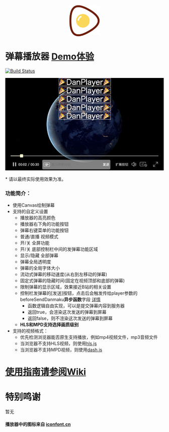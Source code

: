 <p align="center">
<img src="./logo.png" alt="DanPlayer" width="100">
</p>

# 弹幕播放器 [Demo体验](https://gzlock.github.io/danplayer)
[![Build Status](https://www.travis-ci.org/gzlock/danplayer.svg?branch=master)](https://www.travis-ci.org/gzlock/danplayer)

<p align="center">
<img src="./images/screenshot.png" alt="screenshot">
</p>
* 请以最终实际使用效果为准。

### 功能简介：

- 使用Canvas绘制弹幕
- 支持的自定义设置
    - 播放器的高亮颜色
    - 播放器右下角的功能按钮
    - 弹幕右键菜单的功能按钮
    - 普通/直播 视频模式
    - 开/关 全屏功能
    - 开/关 底部控制栏中间的发弹幕功能区域
    - 显示/隐藏 全部弹幕
    - 弹幕全局透明度
    - 弹幕的全局字体大小
    - 流动式弹幕的移动速度(从右到左移动的弹幕)
    - 固定式弹幕的隐藏时间(固定在视频顶部和底部的弹幕)
    - 限制弹幕的显示区域，效果接近B站的相关设置
    - 控制栏发弹幕的[发送]按钮，点击后会触发传给player参数的beforeSendDanmaku**异步函数**字段 [详情](https://github.com/gzlock/danplayer/wiki/%E5%AE%8C%E6%95%B4%E7%9A%84%E5%8F%82%E6%95%B0%E5%AD%97%E6%AE%B5%E8%A1%A8)
        * 函数逻辑自由实现，可以是提交弹幕内容到服务器
        * 返回true，会渲染这次发送的弹幕到屏幕
        * 返回false，则不渲染这次发送的弹幕到屏幕
    - **HLS和MPD支持选择画质级别**  
- 支持的视频格式：
    - 优先检测浏览器能否原生支持播放，例如mp4视频文件，mp3音频文件
    - 当浏览器不支持HLS视频，则使用[hls.js](https://github.com/video-dev/hls.js)
    - 当浏览器不支持MPD视频，则使用[dash.js](https://github.com/Dash-Industry-Forum/dash.js)

# [使用指南请参阅Wiki](https://github.com/gzlock/danplayer/wiki)

# 特别鸣谢
暂无

#### 播放器中的图标来自 [iconfont.cn](https://www.iconfont.cn/collections/detail?cid=5375)

